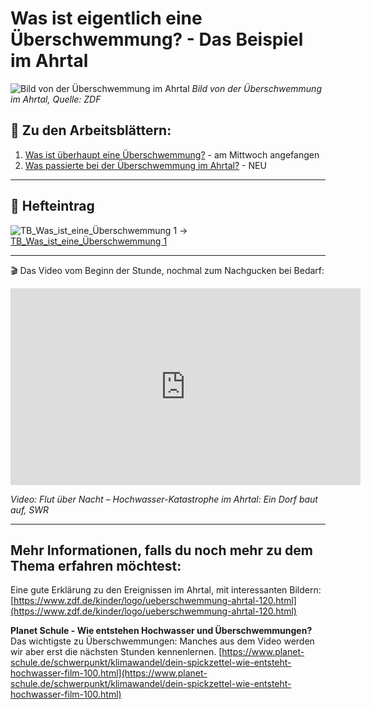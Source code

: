 # Was ist eigentlich eine Überschwemmung? - Das Beispiel im Ahrtal

![Bild von der Überschwemmung im Ahrtal](https://www.zdf.de/assets/ueberschwemmung-ahrtal-116~1280x720?cb=1657790225542)
*Bild von der Überschwemmung im Ahrtal, Quelle: ZDF*

## 📝 Zu den Arbeitsblättern:

1. [Was ist überhaupt eine Überschwemmung?](Arbeitsblätter_GPG_6/ueberschwemmung-ahrtal) - am Mittwoch angefangen
2. [Was passierte bei der Überschwemmung im Ahrtal?](GPG_6/Die%20Flutkatastrophe%20im%20Ahrtal) - NEU


---

## 📕 Hefteintrag 

![TB_Was_ist_eine_Überschwemmung 1](../TB_Was_ist_eine_Überschwemmung%201.png)
→ [TB_Was_ist_eine_Überschwemmung 1](../TB_Was_ist_eine_Überschwemmung%201.png)



---

🎬 Das Video vom Beginn der Stunde, nochmal zum Nachgucken bei Bedarf:

<iframe width="560" height="315" src="https://www.youtube.com/embed/fkHOlQNeQPg?si=wr3aAQjqDq7gYaLs" title="YouTube video player" frameborder="0" allow="accelerometer; autoplay; clipboard-write; encrypted-media; gyroscope; picture-in-picture; web-share" referrerpolicy="strict-origin-when-cross-origin" allowfullscreen></iframe>

*Video: Flut über Nacht – Hochwasser-Katastrophe im Ahrtal: Ein Dorf baut auf, SWR*



---

## Mehr Informationen, falls du noch mehr zu dem Thema erfahren möchtest:

Eine gute Erklärung zu den Ereignissen im Ahrtal, mit interessanten Bildern: [https://www.zdf.de/kinder/logo/ueberschwemmung-ahrtal-120.html](https://www.zdf.de/kinder/logo/ueberschwemmung-ahrtal-120.html)

**Planet Schule - Wie entstehen Hochwasser und Überschwemmungen?**
Das wichtigste zu Überschwemmungen: Manches aus dem Video werden wir aber erst die nächsten Stunden kennenlernen. [https://www.planet-schule.de/schwerpunkt/klimawandel/dein-spickzettel-wie-entsteht-hochwasser-film-100.html](https://www.planet-schule.de/schwerpunkt/klimawandel/dein-spickzettel-wie-entsteht-hochwasser-film-100.html)

